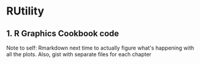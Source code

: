 # RUtility 
## 1. R Graphics Cookbook code

Note to self: Rmarkdown next time to actually figure what's happening with all the plots. Also, gist with separate files for each chapter
